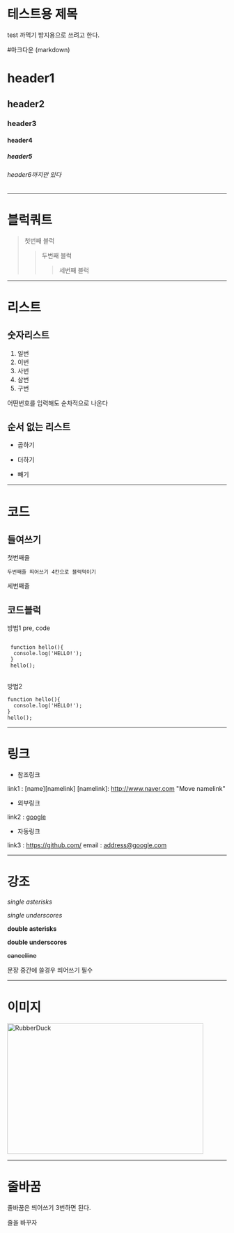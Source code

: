 # 테스트용 제목
test
까먹기 방지용으로 쓰려고 한다.

#마크다운 (markdown)

# header1
## header2
### header3
#### header4
##### header5
###### header6까지만 있다


-------------------------------------

# 블럭쿼트

> 첫번째 블럭
> > 두번째 블럭
> > > 세번째 블럭

-------------------------------------

# 리스트

## 숫자리스트

1. 일번
2. 이번
4. 사번
3. 삼번
9. 구번

어떤번호를 입력해도 순차적으로 나온다

## 순서 없는 리스트

* 곱하기
+ 더하기
- 빼기

-------------------------------------

# 코드

## 들여쓰기

첫번째줄

    두번째줄 띄어쓰기 4칸으로 블럭먹이기
  
세번째줄

## 코드블럭

방법1 pre, code

<pre>
<code>
 function hello(){
  console.log('HELLO!');
 }
 hello();
</code>
</pre>

방법2 

```
function hello(){
  console.log('HELLO!');
}
hello();
```

-------------------------------------

# 링크

- 참조링크

link1 : [name][namelink]
[namelink]: http://www.naver.com "Move namelink"

- 외부링크

link2 : [google](https://google.com, "google link")

- 자동링크

link3 : <https://github.com/>
email : <address@google.com>

------------------------------------

# 강조

*single asterisks*

_single underscores_

**double asterisks**

__double underscores__

~~cancelline~~

문장 중간에 쓸경우 띄어쓰기 필수

------------------------------------

# 이미지

<img src="" width="450px" height="300px" title="px(픽셀) 크기 설정" alt="RubberDuck"></img>

------------------------------------

# 줄바꿈

줄바꿈은 띄어쓰기 3번하면 된다.

줄을 바꾸자   
